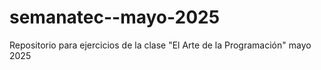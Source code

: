 # semanatec--mayo-2025
Repositorio para ejercicios de la clase "El Arte de la Programación" mayo 2025
